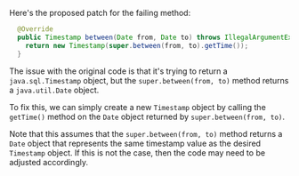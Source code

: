Here's the proposed patch for the failing method:

```java
  @Override
  public Timestamp between(Date from, Date to) throws IllegalArgumentException {
    return new Timestamp(super.between(from, to).getTime());
  }
```

The issue with the original code is that it's trying to return a `java.sql.Timestamp` object, but the `super.between(from, to)` method returns a `java.util.Date` object.

To fix this, we can simply create a new `Timestamp` object by calling the `getTime()` method on the `Date` object returned by `super.between(from, to)`.

Note that this assumes that the `super.between(from, to)` method returns a `Date` object that represents the same timestamp value as the desired `Timestamp` object. If this is not the case, then the code may need to be adjusted accordingly.